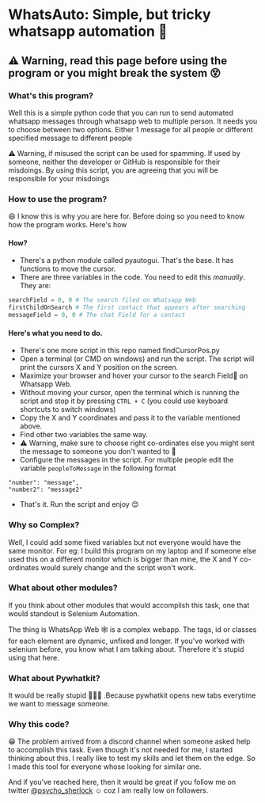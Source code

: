# WhatsAuto: Simple, but tricky whatsapp automation 🤪
## ⚠️ Warning, read this page before using the program or you might break the system 😵

### What's this program?
Well this is a simple python code that you can run to send automated whatsapp messages through whatsapp web to multiple person.
It needs you to choose between two options. Either 1 message for all people or different specified message to different people

⚠️ Warning, if misused the script can be used for spamming. If used by someone, neither the developer or GitHub is responsible for their misdoings. By using this script, you are agreeing that you will be responsible for your misdoings

### How to use the program?
😄 I know this is why you are here for. Before doing so you need to know how the program works. Here's how
#### How?
* There's a python module called pyautogui. That's the base. It has functions to move the cursor.
* There are three variables in the code. You need to edit this *manually*. They are:
```python
searchField = 0, 0 # The search filed on Whatsapp Web
firstChildOnSearch # The first contact that appears after searching
messageField = 0, 0 # The chat Field for a contact
```
#### Here's what you need to do.
* There's one more script in this repo named findCursorPos.py
* Open a terminal (or CMD on windows) and run the script. The script will print the cursors X and Y position on the screen.
* Maximize your browser and hover your cursor to the search Field🔎 on Whatsapp Web. 
* Without moving your cursor, open the terminal which is running the script and stop it by pressing `CTRL + C` (you could use keyboard shortcuts to switch windows)
* Copy the X and Y coordinates and pass it to the variable mentioned above.
* Find other two variables the same way.
* ⚠️ Warning, make sure to choose right co-ordinates else you might sent the message to someone you don't wanted to 🧟
* Configure the messages in the script. For multiple people edit the variable `peopleToMessage` in the following format
```
"number": "message",
"number2": "message2"
```
* That's it. Run the script and enjoy 😊

### Why so Complex?
Well, I could add some fixed variables but not everyone would have the same monitor. For eg: I build this program on my laptop and if someone else used this on a different monitor which is bigger than mine, the X and Y co-ordinates would surely change and the script won't work.

### What about other modules?
If you think about other modules that would accomplish this task, one that would standout is Selenium Automation.

The thing is WhatsApp Web 🕸️ is a complex webapp. The tags, id or classes for each element are dynamic, unfixed and longer.
If you've worked with selenium before, you know what I am talking about. Therefore it's stupid using that here.

### What about Pywhatkit?
It would be really stupid 🤦🏻‍♂️ .Because pywhatkit opens new tabs everytime we want to message someone.

### Why this code?
😁 The problem arrived from a discord channel when someone asked help to accomplish this task. Even though it's not needed for me, I started thinking about this. I really like to test my skills and let them on the edge. So I made this tool for everyone whose looking for similar one.

And if you've reached here, then it would be great if you follow me on twitter [@psycho_sherlock](https://www.twitter.com/psycho_sherlock) ☺️ coz I am really low on followers. 
